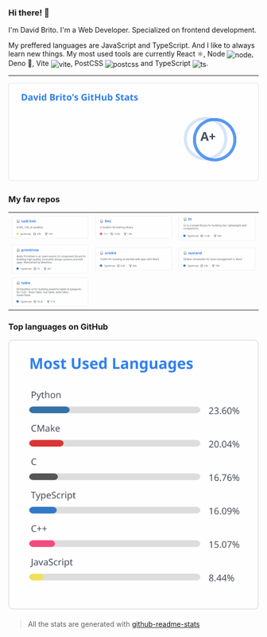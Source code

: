 <!--
**davbrito/davbrito** is a ✨ _special_ ✨ repository because its \`README.md\` (this file) appears on your GitHub profile.

Here are some ideas to get you started:

- 🔭 I’m currently working on ...
- 🌱 I’m currently learning ...
- 👯 I’m looking to collaborate on ...
- 🤔 I’m looking for help with ...
- 💬 Ask me about ...
- 📫 How to reach me: ...
- 😄 Pronouns: ...
- ⚡ Fun fact: ...
-->

### Hi there! 👋

I'm David Brito. I'm a Web Developer. Specialized on frontend development.

My preffered languages are JavaScript and TypeScript. And I like to always learn
new things. My most used tools are currently React ⚛️, Node
<img src="https://camo.githubusercontent.com/342d0b4d47c3c88c7542ddeb7bc8f7e4b6dbf8b496ca4f4f6c66a11659bbc180/68747470733a2f2f6e6f64656a732e6f72672f7374617469632f696d616765732f66617669636f6e732f6170706c652d746f7563682d69636f6e2e706e67" alt="node" style="width: 1em; height: 1em; vertical-align: middle;" />,
Deno 🦕, Vite
<img src="https://vitejs.dev/logo.svg" alt="vite" style="width: 1em; height: 1em; vertical-align: middle;" />,
PostCSS
<img src="https://github.com/postcss/brand/raw/master/dist/postcss-logo-symbol.svg" alt="postcss" style="width: 1em; height: 1em; vertical-align: middle;" />
and TypeScript
<img src="https://upload.wikimedia.org/wikipedia/commons/4/4c/Typescript_logo_2020.svg" alt="ts" style="width: 1em; height: 1em; vertical-align: middle;" />.

---

![David's github stats](assets/davbrito-stats.svg)

### My fav repos

<table><tr><td><a href="https://github.com/midudev/codi.link"><img src="assets/midudev_codi.link-pin.svg" alt="Codi Link" /></a></td><td><a href="https://github.com/fmtlib/fmt"><img src="assets/fmtlib_fmt-pin.svg" alt="{fmt}" /></a></td><td><a href="https://github.com/lit/lit"><img src="assets/lit_lit-pin.svg" alt="lit" /></a></td></tr><tr><td><a href="https://github.com/radix-ui/primitives"><img src="assets/radix-ui_primitives-pin.svg" alt="Radix UI Primitives 💖" /></a></td><td><a href="https://github.com/ariakit/ariakit"><img src="assets/ariakit_ariakit-pin.svg" alt="Ariakit" /></a></td><td><a href="https://github.com/pmndrs/zustand"><img src="assets/pmndrs_zustand-pin.svg" alt="Zustand" /></a></td></tr><tr><td><a href="https://github.com/TanStack/table"><img src="assets/TanStack_table-pin.svg" alt="TanStack Table" /></a></td></tr></table>

### Top languages on GitHub

![Top Langs](assets/davbrito-top-langs.svg)

> All the stats are generated with
> [github-readme-stats](https://github.com/anuraghazra/github-readme-stats)
